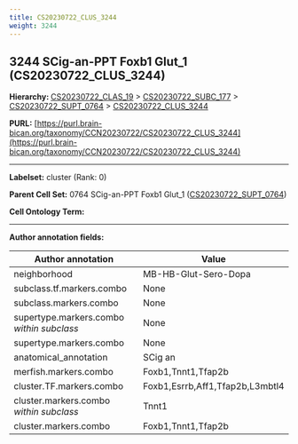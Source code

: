 ```yaml
---
title: CS20230722_CLUS_3244
weight: 3244
---
```

## 3244 SCig-an-PPT Foxb1 Glut_1 (CS20230722_CLUS_3244)
<b>Hierarchy: </b>
[CS20230722_CLAS_19](../CS20230722_CLAS_19) >
[CS20230722_SUBC_177](../CS20230722_SUBC_177) >
[CS20230722_SUPT_0764](../CS20230722_SUPT_0764) >
[CS20230722_CLUS_3244](../CS20230722_CLUS_3244)

**PURL:** [https://purl.brain-bican.org/taxonomy/CCN20230722/CS20230722_CLUS_3244](https://purl.brain-bican.org/taxonomy/CCN20230722/CS20230722_CLUS_3244)

---


**Labelset:** cluster (Rank: 0)

**Parent Cell Set:** 0764 SCig-an-PPT Foxb1 Glut_1 ([CS20230722_SUPT_0764](../CS20230722_SUPT_0764))



**Cell Ontology Term:** 

[MARKER GENES.]: #


---

[TRANSFERRED ANNOTATIONS.]: #


[AUTHOR ANNOTATION FIELDS.]: #


**Author annotation fields:**

| Author annotation | Value |
|-------------------|-------|
|neighborhood|MB-HB-Glut-Sero-Dopa|
|subclass.tf.markers.combo|None|
|subclass.markers.combo|None|
|supertype.markers.combo _within subclass_|None|
|supertype.markers.combo|None|
|anatomical_annotation|SCig an|
|merfish.markers.combo|Foxb1,Tnnt1,Tfap2b|
|cluster.TF.markers.combo|Foxb1,Esrrb,Aff1,Tfap2b,L3mbtl4|
|cluster.markers.combo _within subclass_|Tnnt1|
|cluster.markers.combo|Foxb1,Tnnt1,Tfap2b|
